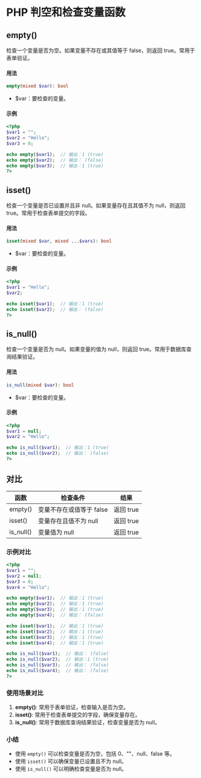 # PHP 判空和检查变量函数

## empty()
检查一个变量是否为空。如果变量不存在或其值等于 false，则返回 true。常用于表单验证。

#### 用法
```php
empty(mixed $var): bool
```
- $var：要检查的变量。

#### 示例
```php
<?php
$var1 = "";
$var2 = "Hello";
$var3 = 0;

echo empty($var1);  // 输出：1 (true)
echo empty($var2);  // 输出： (false)
echo empty($var3);  // 输出：1 (true)
?>
```

## isset()
检查一个变量是否已设置并且非 null。如果变量存在且其值不为 null，则返回 true。常用于检查表单提交的字段。

#### 用法
```php
isset(mixed $var, mixed ...$vars): bool
```
- $var：要检查的变量。

#### 示例
```php
<?php
$var1 = "Hello";
$var2;

echo isset($var1);  // 输出：1 (true)
echo isset($var2);  // 输出： (false)
?>
```

## is_null()
检查一个变量是否为 null。如果变量的值为 null，则返回 true。常用于数据库查询结果验证。

#### 用法
```php
is_null(mixed $var): bool
```
- $var：要检查的变量。

#### 示例
```php
<?php
$var1 = null;
$var2 = "Hello";

echo is_null($var1);  // 输出：1 (true)
echo is_null($var2);  // 输出： (false)
?>
```

## 对比

| 函数     | 检查条件                               | 结果                                    |
|----------|----------------------------------------|-----------------------------------------|
| empty()  | 变量不存在或值等于 false               | 返回 true                               |
| isset()  | 变量存在且值不为 null                  | 返回 true                               |
| is_null()| 变量值为 null                          | 返回 true                               |

### 示例对比
```php
<?php
$var1 = "";
$var2 = null;
$var3 = 0;
$var4 = "Hello";

echo empty($var1);  // 输出：1 (true)
echo empty($var2);  // 输出：1 (true)
echo empty($var3);  // 输出：1 (true)
echo empty($var4);  // 输出： (false)

echo isset($var1);  // 输出：1 (true)
echo isset($var2);  // 输出：1 (true)
echo isset($var3);  // 输出：1 (true)
echo isset($var4);  // 输出：1 (true)

echo is_null($var1);  // 输出： (false)
echo is_null($var2);  // 输出：1 (true)
echo is_null($var3);  // 输出： (false)
echo is_null($var4);  // 输出： (false)
?>
```

### 使用场景对比
1. **empty()**: 常用于表单验证，检查输入是否为空。
2. **isset()**: 常用于检查表单提交的字段，确保变量存在。
3. **is_null()**: 常用于数据库查询结果验证，检查变量是否为 null。

### 小结
- 使用 `empty()` 可以检查变量是否为空，包括 0、""、null、false 等。
- 使用 `isset()` 可以确保变量已设置且不为 null。
- 使用 `is_null()` 可以明确检查变量是否为 null。

